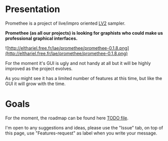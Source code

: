 # Presentation #

Promethee is a project of live/impro oriented [LV2](LV2.md) sampler.

**Promethee (as all our projects) is looking for graphists who could make us professional graphical interfaces.**

![http://elthariel.free.fr/lae/promethee/promethee-0.1.8.png](http://elthariel.free.fr/lae/promethee/promethee-0.1.8.png)

For the moment it's GUI is ugly and not handy at all but it will be highly improved as the project evolves.

As you might see it has a limited number of features at this time, but like the GUI it will grow with the time.

# Goals #

For the moment, the roadmap can be found here [TODO file](http://lab-audio.googlecode.com/svn/trunk/plugins/sampler/TODO).

I'm open to any suggestions and ideas, please use the "Issue" tab, on top of this page,
use "Features-request" as label when you write your message.